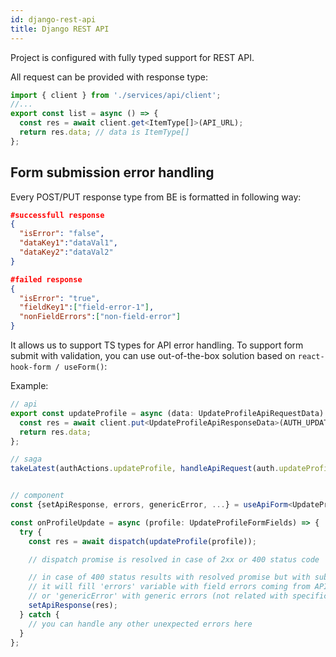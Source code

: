 ```yaml
---
id: django-rest-api
title: Django REST API
---
```


Project is configured with fully typed support for REST API.

All request can be provided with response type:

```typescript
import { client } from './services/api/client';
//...
export const list = async () => {
  const res = await client.get<ItemType[]>(API_URL);
  return res.data; // data is ItemType[]
};
```


## Form submission error handling


Every POST/PUT response type from BE is formatted in following way:

```json
#successfull response
{
  "isError": "false",
  "dataKey1":"dataVal1",
  "dataKey2":"dataVal2"
}
```

```json
#failed response
{
  "isError": "true",
  "fieldKey1":["field-error-1"],
  "nonFieldErrors":["non-field-error"]
}
```

It allows us to support TS types for API error handling.
To support form submit with validation, you can use out-of-the-box solution based on `react-hook-form / useForm()`:

Example:

```typescript
// api
export const updateProfile = async (data: UpdateProfileApiRequestData) => {
  const res = await client.put<UpdateProfileApiResponseData>(AUTH_UPDATE_PROFILE_URL, data);
  return res.data;
};

// saga
takeLatest(authActions.updateProfile, handleApiRequest(auth.updateProfile)),


// component
const {setApiResponse, errors, genericError, ...} = useApiForm<UpdateProfileFormFields>();

const onProfileUpdate = async (profile: UpdateProfileFormFields) => {
  try {
    const res = await dispatch(updateProfile(profile));

    // dispatch promise is resolved in case of 2xx or 400 status code

    // in case of 400 status results with resolved promise but with submission errors returned
    // it will fill 'errors' variable with field errors coming from API response
    // or 'genericError' with generic errors (not related with specific form field)
    setApiResponse(res);
  } catch {
    // you can handle any other unexpected errors here
  }
};

```
